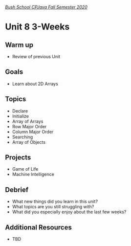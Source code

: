 [_Bush School CPJava Fall Semester 2020_](https://chandrunarayan.github.io/cpjava/)

# Unit 8 3-Weeks

## Warm up
* Review of previous Unit

## Goals
* Learn about 2D Arrays

## Topics
* Declare
* Initialize
* Array of Arrays
* Row Major Order
* Column Major Order
* Searching
* Array of Objects


## Projects
* Game of Life
* Machine Intelligence

## Debrief
* What new things did you learn in this unit?
* What topics are you still struggling with?
* What did you especially enjoy about the last few weeks?

## Additional Resources
* TBD
